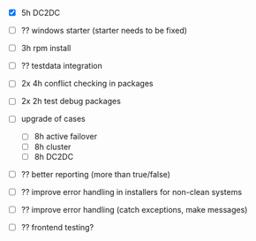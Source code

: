 - [x] 5h DC2DC
- [ ] ?? windows starter (starter needs to be fixed)
- [ ] 3h rpm install
- [ ] ?? testdata integration
- [ ] 2x 4h conflict checking in packages
- [ ] 2x 2h test debug packages
- [ ] upgrade of cases
  - [ ] 8h active failover
  - [ ] 8h cluster
  - [ ] 8h DC2DC
- [ ] ?? better reporting (more than true/false)
- [ ] ?? improve error handling in installers for non-clean systems
- [ ] ?? improve error handling (catch exceptions, make messages)
- [ ] ?? frontend testing?
 

